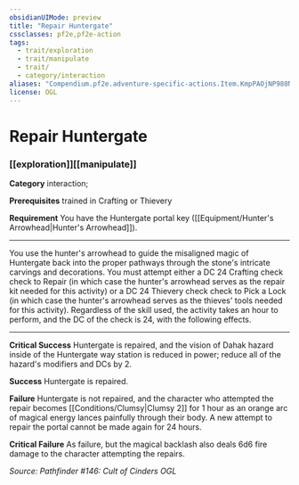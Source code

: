 ```yaml
---
obsidianUIMode: preview
title: "Repair Huntergate"
cssclasses: pf2e,pf2e-action
tags:
  - trait/exploration
  - trait/manipulate
  - trait/
  - category/interaction
aliases: "Compendium.pf2e.adventure-specific-actions.Item.KmpPAOjNP980NuCY"
license: OGL
---
```

# Repair Huntergate

### [[exploration]][[manipulate]]

**Category** interaction; 




**Prerequisites** trained in Crafting or Thievery

**Requirement** You have the Huntergate portal key ([[Equipment/Hunter's Arrowhead|Hunter's Arrowhead]]).

* * *

You use the hunter's arrowhead to guide the misaligned magic of Huntergate back into the proper pathways through the stone's intricate carvings and decorations. You must attempt either a DC 24 Crafting check check to Repair (in which case the hunter's arrowhead serves as the repair kit needed for this activity) or a DC 24 Thievery check check to Pick a Lock (in which case the hunter's arrowhead serves as the thieves' tools needed for this activity). Regardless of the skill used, the activity takes an hour to perform, and the DC of the check is 24, with the following effects.

* * *

**Critical Success** Huntergate is repaired, and the vision of Dahak hazard inside of the Huntergate way station is reduced in power; reduce all of the hazard's modifiers and DCs by 2.

**Success** Huntergate is repaired.

**Failure** Huntergate is not repaired, and the character who attempted the repair becomes [[Conditions/Clumsy|Clumsy 2]] for 1 hour as an orange arc of magical energy lances painfully through their body. A new attempt to repair the portal cannot be made again for 24 hours.

**Critical Failure** As failure, but the magical backlash also deals 6d6 fire damage to the character attempting the repairs.

*Source: Pathfinder #146: Cult of Cinders*
*OGL*